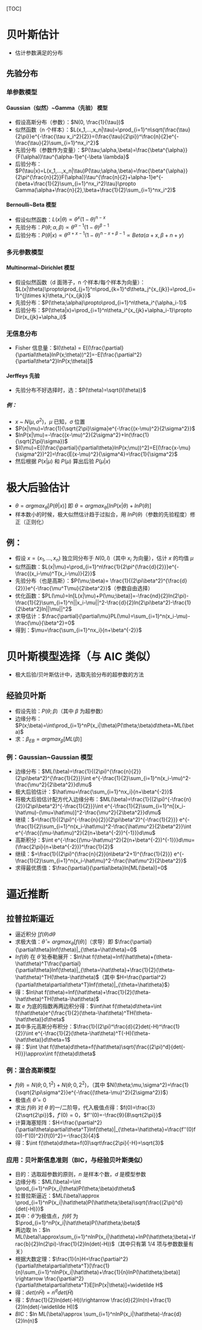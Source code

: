[TOC]

# 贝叶斯估计

* 估计参数满足的分布

## 先验分布

### 单参数模型

#### Gaussian（似然）~Gamma（先验） 模型

* 假设高斯分布（参数）：$N(0, \frac{1}{\tau})$
* 似然函数（n 个样本）：$L(x_1,...,x_n|\tau)=\prod_{i=1}^n\sqrt{\frac{\tau}{2\pi}}e^{-\frac{\tau x_i^2}{2}}=(\frac{\tau}{2\pi})^\frac{n}{2}e^{-\frac{\tau}{2}\sum_{i=1}^nx_i^2}$
* 先验分布（参数作为变量）：$P(\tau;\alpha,\beta)=\frac{\beta^{\alpha}}{F(\alpha)}\tau^{\alpha-1}e^{-\beta \lambda}$
* 后验分布：$P(\tau|x)=L(x_1,...,x_n|\tau)P(\tau;\alpha,\beta)=\frac{\beta^{\alpha}}{2\pi^{\frac{n}{2}}F(\alpha)}\tau^{\frac{n}{2}+\alpha-1}e^{-(\beta+\frac{1}{2}\sum_{i=1}^nx_i^2)\tau}\propto Gamma(\alpha+\frac{n}{2},\beta+\frac{1}{2}\sum_{i=1}^nx_i^2)$

#### Bernoulli~Beta 模型

* 假设似然函数：$L(x|\theta) \propto \theta^x(1-\theta)^{n-x}$
* 先验分布：$P(\theta;\alpha,\beta)\propto\theta^{\alpha-1}(1-\theta)^{\beta-1}$
* 后验分布：$P(\theta|x)\propto \theta^{\alpha+x-1}(1-\theta)^{n-x+\beta-1}\propto Beta(\alpha+x,\beta+n+y)$

### 多元参数模型

#### Multinormal~Dirichlet 模型

* 假设似然函数（d 面筛子，n 个样本/每个样本为向量）：$L(x|\theta)\propto\prod_{j=1}^n\prod_{k=1}^d\theta_j^{x_{jk}}=\prod_{i=1}^{j\times k}\theta_i^{x_{jk}}$
* 先验分布：$P(\theta;\alpha)\propto\prod_{i=1}^n\theta_i^{\alpha_i-1}$
* 后验分布：$P(\theta|x)=\prod_{i=1}^n\theta_i^{x_{jk}+\alpha_i-1}\propto Dir(x_{jk}+\alpha_i)$

### 无信息分布

* Fisher 信息量：$I(\theta) = E[(\frac{\partial}{\partial\theta}lnP(x;\theta))^2]=-E[\frac{\partial^2}{\partial\theta^2}lnP(x;\theta)]$

#### Jerffeys 先验

* 先验分布不好选择时，选：$P(\theta)=\sqrt{I(\theta)}$

##### 例：

* $x$ ~ $N(\mu,\sigma^2)$，$\mu$ 已知，$\sigma$ 位置
* $P(x|\mu)=\frac{1}{\sqrt{2\pi}\sigma}e^{-\frac{(x-\mu)^2}{2\sigma^2}}$
* $lnP(x|\mu)=-\frac{(x-\mu)^2}{2\sigma^2}+ln(\frac{1}{\sqrt{2\pi}\sigma})$
* $I(\mu)=E[(\frac{\partial}{\partial\theta}lnP(x;\mu))^2]=E[(\frac{x-\mu}{\sigma^2})^2]=\frac{E(x-\mu)^2}{\sigma^4}=\frac{1}{\sigma^2}$
* 然后根据 $P(x|\mu)$ 和 $P(\mu)$ 算出后验 $P(\mu|x)$

# 极大后验估计

* $\theta=argmax_\theta[P(\theta|x)]$ 即 $\theta=argmax_\theta[lnP(x|\theta)+lnP(\theta)]$
* 样本数小的时候，极大似然估计趋于过拟合，用 $lnP(\theta)$（参数的先验程度）修正（正则化）

## 例：

* 假设 $x=(x_1,...,x_n)$ 独立同分布于 $N(0,I)$（其中 $x_i$ 为向量），估计 $x$ 的均值 $\mu$
* 似然函数：$L(x|\mu)=\prod_{i=1}^n\frac{1}{2\pi^{\frac{d}{2}}}e^{-\frac{(x_i-\mu)^T(x_i-\mu)}{2}}$
* 先验分布（也是高斯）：$P(\mu;\beta)= \frac{1}{(2\pi\beta^2)^{\frac{d}{2}}}e^{-\frac{\mu^T\mu}{2\beta^2}}$（参数自由选择）
* 优化函数：$PL(\mu)=ln[L(x|\mu)+P(\mu;\beta)]=-\frac{nd}{2}ln(2\pi)-\frac{1}{2}\sum_{i=1}^n||x_i-\mu||^2-\frac{d}{2}ln(2\pi\beta^2)-\frac{1}{2\beta^2}ln||\mu||^2$
* 求导估计：$\frac{\partial}{\partial\mu}PL(\mu)=\sum_{i=1}^n(x_i-\mu)-\frac{\mu}{\beta^2}=0$
* 得到：$\mu=\frac{\sum_{i=1}^nx_i}{n+\beta^{-2}}$

# 贝叶斯模型选择（与 AIC 类似）

* 极大后验/贝叶斯估计中，选取先验分布的超参数的方法

## 经验贝叶斯

* 假设先验：$P(\theta;\beta)$（其中 $\beta$ 为超参数）
* 边缘分布：$P(x;\beta)=\int\prod_{i=1}^nP(x_i|\theta)P(\theta;\beta)d\theta=ML(\beta)$
* 求：$\beta_{EB} = argmax_\beta[ML(\beta)]$

### 例：Gaussian~Gaussian 模型

* 边缘分布：$ML(\beta)=\frac{1}{(2\pi)^{\frac{n}{2}}(2\pi\beta^2)^{\frac{1}{2}}}\int e^{-\frac{1}{2}\sum_{i=1}^n(x_i-\mu)^2-\frac{\mu^2}{2\beta^2}}d\mu$
* 极大后验估计：$\hat\mu=\frac{\sum_{i=1}^nx_i}{n+\beta^{-2}}$
* 将极大后验估计配方代入边缘分布：$ML(\beta)=\frac{1}{(2\pi)^{-\frac{n}{2}}(2\pi\beta^2)^{-\frac{1}{2}}}\int e^{-\frac{1}{2}\sum_{i=1}^n[(x_i-\hat\mu)-(\mu+\hat\mu)]^2-\frac{\mu^2}{2\beta^2}}d\mu$
* 继续：$=\frac{1}{(2\pi)^{-\frac{n}{2}}(2\pi\beta^2)^{-\frac{1}{2}}} e^{-\frac{1}{2}\sum_{i=1}^n(x_i-\hat\mu)^2-\frac{\hat\mu^2}{2\beta^2}}\int e^{-\frac{(\mu-\hat\mu)^2}{2(n+\beta^{-2})^{-1}}}d\mu$
* 高斯积分：$\int e^{-\frac{(\mu-\hat\mu)^2}{2(n+\beta^{-2})^{-1}}}d\mu=(\frac{2\pi}{n+\beta^{-2}})^\frac{1}{2}$
* 继续：$=\frac{1}{(2\pi)^{\frac{n}{2}}(n\beta^2+1)^{\frac{1}{2}}} e^{-\frac{1}{2}\sum_{i=1}^n(x_i-\hat\mu)^2-\frac{\hat\mu^2}{2\beta^2}}$
* 求得最优质值：$\frac{\partial}{\partial\beta}ln[ML(\beta)]=0$

# 逼近推断

## 拉普拉斯逼近

- 逼近积分 $\int f(\theta)d\theta$
- 求极大值：$\hat\theta=argmax_{\theta}[f(\theta)]$（求导）即 $\frac{\partial}{\partial\theta}lnf(\theta)|_{\theta=\hat\theta}=0$
- $ln f(\theta)$ 在 $\hat\theta$ 处泰勒展开：$ln\hat f(\theta)=lnf(\hat\theta)+(\theta-\hat\theta)^T\frac{\partial}{\partial\theta}lnf(\theta)|_{\theta=\hat\theta}+\frac{1}{2}(\theta-\hat\theta)^TH(\theta-\hat\theta)$（其中 $H=\frac{\partial^2}{\partial\theta\partial\theta^T}lnf(\theta)|_{\theta=\hat\theta}$）
- 得：$ln\hat f(\theta)=lnf(\hat\theta)+\frac{1}{2}(\theta-\hat\theta)^TH(\theta-\hat\theta)$
- 取 $e$ 为底的指数再两边积分得：$\int\hat f(\theta)d\theta=\int f(\hat\theta)e^{\frac{1}{2}(\theta-\hat\theta)^TH(\theta-\hat\theta)}d\theta$
- 其中多元高斯分布积分：$\frac{1}{(2\pi)^\frac{d}{2}det(-H)^\frac{1}{2}}\int e^{-\frac{1}{2}(\theta-\hat\theta)^T(-H)(\theta-\hat\theta)}d\theta=1$
- 得：$\int \hat f(\theta)d\theta=f(\hat\theta)\sqrt{\frac{(2\pi)^d}{det(-H)}}\approx\int f(\theta)d\theta$

### 例：混合高斯模型

- $f(\theta)=N(\theta;0,1^2)+N(\theta;0,2^2)$，（其中 $N(\theta;\mu,\sigma^2)=\frac{1}{\sqrt{2\pi\sigma^2}}e^{-\frac{(\theta-\mu)^2}{2\sigma^2}}$）
- 极值点 $\hat\theta=0$
- 求出 $f(\theta)$ 对 $\theta$ 的一/二阶导，代入极值点得：$f(0)=\frac{3}{2\sqrt{2\pi}}$，$f'(0)=0$，$f''(0)=-\frac{9}{8\sqrt{2\pi}}$
- 计算海塞矩阵：$H=\frac{\partial^2}{\partial\theta\partial\theta^T}lnf(\theta)|_{\theta=\hat\theta}=\frac{f''(0)f(0)-f'(0)^2}{f(0)^2}=-\frac{3}{4}$
- 得：$\int f(\theta)d\theta=f(0)\sqrt\frac{2\pi}{-H}=\sqrt{3}$

### 应用：贝叶斯信息准则（BIC，与经验贝叶斯类似）

- 目的：选取超参数的原则，$n$ 是样本个数，$d$ 是模型参数
- 边缘分布：$ML(\beta)=\int \prod_{i=1}^nP(x_i|\theta)P(\theta;\beta)d\theta$
- 拉普拉斯逼近：$ML(\beta)\approx \prod_{i=1}^nP(x_i|\hat\theta)P(\hat\theta;\beta)\sqrt{\frac{(2\pi)^d}{det(-H)}}$
- 其中：$\hat\theta$ 为极值点，$f(\hat\theta)$ 为 $\prod_{i=1}^nP(x_i|\hat\theta)P(\hat\theta;\beta)$
- 两边取 ln：$ln ML(\beta)\approx\sum_{i=1}^nlnP(x_i|\hat\theta)+lnP(\hat\theta;\beta)+\frac{b}{2}ln(2\pi)-\frac{1}{2}ln(det(-H))$（其中只有第 1/4 项与参数数量有关）
- 根据大数定理：$\frac{1}{n}H=\frac{\partial^2}{\partial\theta\partial\theta^T}[\frac{1}{n}\sum_{i=1}^nlnP(x_i|\hat\theta)+\frac{1}{n}lnP(\hat\theta;\beta)] \rightarrow \frac{\partial^2}{\partial\theta\partial\theta^T}E[lnP(x|\theta)]=\widetilde H$
- 得：$det(n\widetilde H)=n^ddet(\widetilde H)$
- 得：$\frac{1}{2}ln(det(-H))\rightarrow \frac{d}{2}ln(n)+\frac{1}{2}ln(det(-\widetilde H))$
- $BIC$：$ln ML(\beta)\approx \sum_{i=1}^nlnP(x_i|\hat\theta)-\frac{d}{2}ln(n)$

